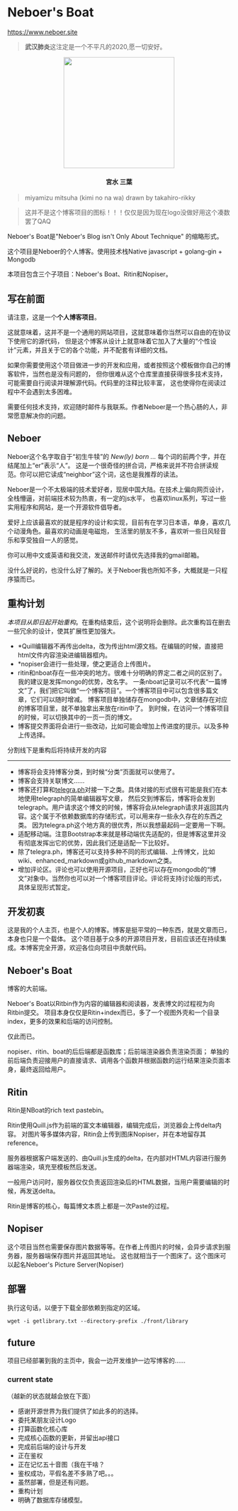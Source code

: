 # Neboer's Boat
https://www.neboer.site

> **武汉肺炎**这注定是一个不平凡的2020,愿一切安好。

<p align="center"><img src="https://bit.ly/2TMhT93" width="250"></p>

<h4 align="center">宮水 三葉</h4>

> miyamizu mitsuha (kimi no na wa) drawn by takahiro-rikky

> 这并不是这个博客项目的图标！！！仅仅是因为现在logo没做好用这个凑数罢了QAQ

Neboer's Boat是"Neboer's Blog isn't Only About Technique"
的缩略形式。

这个项目是Neboer的个人博客。使用技术栈Native javascript + golang-gin + Mongodb

本项目包含三个子项目：Neboer's Boat、Ritin和Nopiser。

## 写在前面

请注意，这是一个**个人博客项目**。

这就意味着，这并不是一个通用的网站项目，这就意味着你当然可以自由的在协议下使用它的源代码，
但是这个博客从设计上就意味着它加入了大量的“个性设计”元素，并且关于它的各个功能，并不配套有详细的文档。

如果你需要使用这个项目做进一步的开发和应用，或者按照这个模板做你自己的博客软件，当然也是没有问题的，
但你很难从这个仓库里直接获得很多技术支持，可能需要自行阅读并理解源代码。代码里的注释比较丰富，
这也使得你在阅读过程中不会遇到太多困难。

需要任何技术支持，欢迎随时邮件与我联系。作者Neboer是一个热心肠的人，非常愿意解决你的问题。


## Neboer

Neboer这个名字取自于“初生牛犊”的 *New(ly) born ...* 每个词的前两个字，并在结尾加上“er”表示“人”。
这是一个很奇怪的拼合词，严格来说并不符合拼读规范。你可以把它读成“neighbor”这个词，这也是我推荐的读法。

Neboer是一个不太极端的技术爱好者，现居中国大陆。在技术上偏向网页设计，全栈懵逼，对前端技术较为热衷，有一定的js水平，
也喜欢linux系列，写过一些实用程序和网站，是一个开源软件倡导者。

爱好上应该最喜欢的就是程序的设计和实现，目前有在学习日本语，单身，喜欢几个动漫角色。最喜欢的动画是电磁炮，
生活里的朋友不多，喜欢听一些日风轻音乐和享受独自一人的感觉。

你可以用中文或英语和我交流，发送邮件时请优先选择我的gmail邮箱。

没什么好说的，也没什么好了解的。关于Neboer我也所知不多，大概就是一只程序猿而已。

## 重构计划

*本项目从即日起开始重构*。在重构结束后，这个说明将会删除。此次重构旨在删去一些冗余的设计，使其扩展性更加强大。

- *Quill编辑器不再传出delta，改为传出html源文档。在编辑的时候，直接把html文件内容渲染进编辑器框内。
- *nopiser会进行一些处理，使之更适合上传图片。
- ritin和nboat存在一些冲突的地方。很难十分明确的界定二者之间的区别了。我的建议是发挥mongo的优势，改名字。
一条nboat记录可以不代表“一篇博文”了，我们把它叫做“一个博客项目”。一个博客项目中可以包含很多篇文章，它们可以随时增减。
博客项目单独储存在mongodb中，文章储存在对应的博客项目里，就不单独拿出来放在ritin中了。
到时候，在访问一个博客项目的时候，可以切换其中的一页一页的博文。
- 博客提交界面将会进行一些改动，比如可能会增加上传进度的提示。以及多种上传选择。

分割线下是重构后将持续开发的内容
<hr>

- 博客将会支持博客分类，到时候“分类”页面就可以使用了。
- 博客会支持关联博文……
- 博客还打算和[telegra.ph](https://telegra.ph)对接一下之类。具体对接的形式很有可能是我们在本地使用telegraph的简单编辑器写文章，
然后交到博客后，博客将会发到telegraph。用户请求这个博文的时候，博客将会从telegraph请求并返回其内容。这个属于不依赖数据库的存储形式，可以用来存一些永久存在的东西之类。
因为telegra.ph这个地方真的很优秀，所以我想最起码一定要用一下啊。
- 适配移动端。注意Bootstrap本来就是移动端优先适配的，但是博客这里并没有彻底发挥出它的优势，因此我们还是适配一下比较好。
- 除了telegra.ph，博客还可以支持多种不同的形式编辑、上传博文，比如wiki、enhanced_markdown或github_markdown之类。
- 增加评论区。评论也可以使用开源项目，正好也可以存在mongodb的“博文”对象中。当然你也可以对一个博客项目评论。评论将支持讨论版的形式，具体呈现形式暂定。

## 开发初衷
这是我的个人主页，也是个人的博客。博客是挺平常的一种东西，就是文章而已，本身也只是一个载体。
这个项目基于众多的开源项目开发，目前应该还在持续集成。本博客完全开源，欢迎各位向项目中贡献代码。

## Neboer's Boat
博客的大前端。

Neboer's Boat以Ritbin作为内容的编辑器和阅读器，发表博文的过程视为向Ritbin提交。
项目本身仅仅是Ritin+index而已，多了一个视图外壳和一个目录index，更多的效果和后端的访问控制。

仅此而已。

nopiser、ritin、boat的后后端都是函数库；后前端渲染器负责渲染页面；
单独的前后端负责迎接用户的直接请求、调用各个函数并根据函数的运行结果渲染页面本身，最终返回给用户。
## Ritin
Ritin是NBoat的rich text pastebin。

Ritin使用Quill.js作为前端的富文本编辑器，编辑完成后，浏览器会上传delta内容。
对图片等多媒体内容，Ritin会上传到图床Nopiser，并在本地留存其reference。

服务器根据客户端发送的、由Quill.js生成的delta，在内部对HTML内容进行服务器端渲染，填充至模板然后发送。

一般用户访问时，服务器仅仅负责返回渲染后的HTML数据，当用户需要编辑的时候，再发送delta。

Ritin是博客的核心，每篇博文本质上都是一次Paste的过程。
## Nopiser
这个项目当然也需要保存图片数据等等。在作者上传图片的时候，会异步请求到服务器，服务器端保存图片并返回其地址。
这也就相当于一个图床了。这个图床可以起名Neboer's Picture Server(Nopiser)
## 部署
执行这句话，以便于下载全部依赖到指定的区域。
```shell script
wget -i getlibrary.txt --directory-prefix ./front/library
``` 
## future
项目已经部署到我的主页中，我会一边开发维护一边写博客的……


### current state
（越新的状态就越会放在下面）
- 感谢开源世界为我们提供了如此多的的选择。
- 委托某朋友设计Logo
- 打算函数化核心库
- 完成核心函数的更新，并留出api接口
- 完成前后端的设计与开发
- 正在鉴权
- 正在记忆五十音图（我在干啥？
- 鉴权成功，平假名差不多熟了吧。。。
- 虽然部署，但是还有问题。
- 重构计划
- 明确了数据库存储模型。